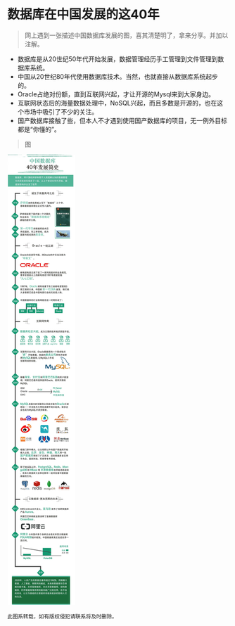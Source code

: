 # 数据库在中国发展的这40年

> 网上遇到一张描述中国数据库发展的图，喜其清楚明了，拿来分享。并加以注解。
- 数据库是从20世纪50年代开始发展，数据管理经历手工管理到文件管理到数据库系统。
- 中国从20世纪80年代使用数据库技术。当然，也就直接从数据库系统起步的。
- Oracle占绝对份额，直到互联网兴起，才让开源的Mysql来到大家身边。
- 互联网状态后的海量数据处理中，NoSQL兴起，而且多数是开源的，也在这个市场中吸引了不少的关注。
- 国产数据库接触了些，但本人不才遇到使用国产数据库的项目，无一例外目标都是“你懂的”。

> 图

![git_flow_git](img/database_history_cn.jpg)

`此图系转载，如有版权侵犯请联系将及时删除。`